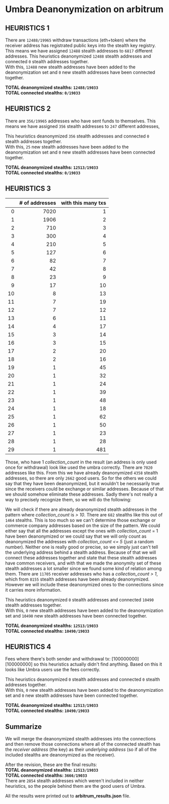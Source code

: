 # Umbra Deanonymization on arbitrum

## HEURISTICS 1

There are `12488/19965` withdraw transactions (eth+token) where the receiver address has registrated public keys into the stealth key registry.
This means we have assigned `12488` stealth addresses to `6817` different addresses. 
This heuristics deanonymized `12488` stealth addresses and connected `0` stealth addresses together.  
With this, `12488` new stealth addresses have been added to the deanonymization set and `0` new stealth addresses have been connected together.  

**TOTAL deanonymized stealths: `12488/19033`**  
**TOTAL connected stealths: `0/19033`**

## HEURISTICS 2

There are `356/19965` addresses who have sent funds to themselves.
This means we have assigned `356` stealth addresses to `247` different addresses,

This heuristics deanonymized `356` stealth addresses and connected `0` stealth addresses together.  
With this, `25` new stealth addresses have been added to the deanonymization set and `0` new stealth addresses have been connected together.  

**TOTAL deanonymized stealths: `12513/19033`**  
**TOTAL connected stealths: `0/19033`**

## HEURISTICS 3

|    |   # of addresses |   with this many txs |
|---:|-----------------:|---------------------:|
|  0 |             7020 |                    1 |
|  1 |             1906 |                    2 |
|  2 |              710 |                    3 |
|  3 |              300 |                    4 |
|  4 |              210 |                    5 |
|  5 |              127 |                    6 |
|  6 |               82 |                    7 |
|  7 |               42 |                    8 |
|  8 |               23 |                    9 |
|  9 |               17 |                   10 |
| 10 |                8 |                   13 |
| 11 |                7 |                   19 |
| 12 |                7 |                   12 |
| 13 |                6 |                   11 |
| 14 |                4 |                   17 |
| 15 |                3 |                   14 |
| 16 |                3 |                   15 |
| 17 |                2 |                   20 |
| 18 |                2 |                   16 |
| 19 |                1 |                   45 |
| 20 |                1 |                   32 |
| 21 |                1 |                   24 |
| 22 |                1 |                   39 |
| 23 |                1 |                   48 |
| 24 |                1 |                   18 |
| 25 |                1 |                   62 |
| 26 |                1 |                   50 |
| 27 |                1 |                   23 |
| 28 |                1 |                   28 |
| 29 |                1 |                  481 |

Those, who have 1 *collection_count* in the result (an address is only used once for withdrawal) look like used the umbra correctly. There are `7020` addresses like this.
From this we have already deanonymized `4358` stealth addresses, so there are only `2662` good users.
So for the others we could say that they have been deanonymized, but it wouldn't be necessarily true since the receivers could be exchange or similar addresses. Because of that we should somehow eliminate these addresses. Sadly there's not really a way to precisely recognize them, so we will do the following:

We will check if there are already deanonymized stealth addresses in the pattern where *collection_count* is *> 10*.
There are `682` stealths like this out of `1464` stealths.
This is too much so we can't determine those exchange or commerce company addresses based on the size of the pattern. We could either say that all the addresses except the ones with *collection_count* = 1 have been deanonymized or we could say that we will only count as deanonymized the addresses with *collection_count* *<= 5* (just a random number).
Neither one is really good or precise, so we simply just can't tell the underlying address behind a stealth address. Because of that we will connect these addresses together and state that these stealth addresses have common receivers, and with that we made the anonymity set of these stealth addresses a lot smaller since we found some kind of relation among them.
There are `11705` receiver addresses who has a *collection_count* *> 1*, which from `8155` stealth addresses have been already deanonymized. However we will include these deanonymized ones to the connections since it carries more information.

This heuristics deanonymized `0` stealth addresses and connected `10490` stealth addresses together.  
With this, `0` new stealth addresses have been added to the deanonymization set and `10490` new stealth addresses have been connected together.  

**TOTAL deanonymized stealths: `12513/19033`**  
**TOTAL connected stealths: `10490/19033`**

## HEURISTICS 4

Fees where there's both sender and withdrawal tx: [100000000]
[100000000]
so this heuristics actually didn't find anything. Based on this it looks like Umbra users use the fees correctly.

This heuristics deanonymized `0` stealth addresses and connected `0` stealth addresses together.  
With this, `0` new stealth addresses have been added to the deanonymization set and `0` new stealth addresses have been connected together.  

**TOTAL deanonymized stealths: `12513/19033`**  
**TOTAL connected stealths: `10490/19033`**

## Summarize

We will merge the deanonymized stealth addresses into the connections and then remove those connections where all of the connected stealth has the *receiver address* (the key) as their *underlying address* (so if all of the included stealths are deanonymized as the receiver).

After the revision, these are the final results:  
**TOTAL deanonymized stealths: `12513/19033`**  
**TOTAL connected stealths: `3666/19033`**  
There are `2854` stealth addresses which weren't included in neither heuristics, so the people behind them are the good users of Umbra.

All the results were printed out to **arbitrum_results.json** file.
